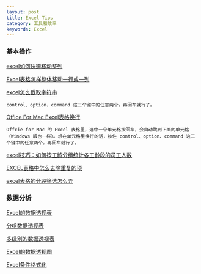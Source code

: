```yaml
---
layout: post
title: Excel Tips
category: 工具和效率
keywords: Excel 
---
```




### 基本操作
[excel如何快速移动整列](https://jingyan.baidu.com/article/fc07f98954bf2c12ffe51994.html)


[Excel表格怎样整体移动一行或一列](https://jingyan.baidu.com/article/59a015e3ae8f11f79588656b.html)


[excel怎么截取字符串](http://jingyan.baidu.com/article/624e7459aa90e434e8ba5a8a.html)
	
	control、option、command 这三个键中的任意两个，再回车就行了。
	
	

[Office For Mac Excel表格换行](http://iphone.tgbus.com/tutorial/use/201409/20140905155335.shtml)

	Offcie for Mac 的 Excel 表格里，选中一个单元格按回车，会自动跳到下面的单元格（Windows 版也一样）。想在单元格里换行的话，按住 control、option、command 这三个键中的任意两个，再回车就行了。
	
	
[excel技巧：如何按工龄分组统计各工龄段的员工人数](http://www.cnnsr.com.cn/jtym/swk/20140709/2014070909073498261.shtml)	


[EXCEL表格中怎么去除重复的项](http://jingyan.baidu.com/article/9989c746788b60f648ecfec0.html)



[excel表格的分段筛选怎么弄](https://zhidao.baidu.com/question/570880692.html)

###  数据分析

[Excel的数据透视表](http://www.excel-easy.com/data-analysis/pivot-tables.html)

[分组数据透视表](http://www.excel-easy.com/examples/group-pivot-table-items.html)

[多级别的数据透视表](http://www.excel-easy.com/examples/multi-level-pivot-table.html)


[Excel的数据透视图](http://www.excel-easy.com/examples/pivot-chart.html)

[Excel条件格式化](http://www.excel-easy.com/data-analysis/conditional-formatting.html)



                       
